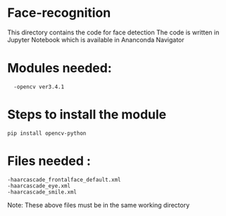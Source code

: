 # Face-recognition    
This directory contains the code for face detection
The code is written in Jupyter Notebook which is available in Ananconda Navigator 
# Modules needed:
      -opencv ver3.4.1  
# Steps to install the module  
    pip install opencv-python 
# Files needed :    
    -haarcascade_frontalface_default.xml
    -haarcascade_eye.xml 
    -haarcascade_smile.xml 
 Note: These above files must be in the same working directory    
 
 
 
